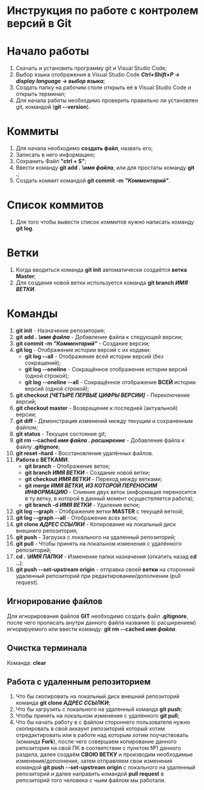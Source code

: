 # Инструкция по работе с контролем версий в Git

# Начало работы

1. Скачать и установить программу git и Visual Studio Code;
2. Выбор языка отображения в Visual Studio Code ***Ctrl+Shift+P -> display language -> выбор языка***;
3. Создать папку на рабочим столе открыть её в Visual Studio Code и открыть терминал;
4. Для начала работы необходимо проверить правильно ли установлен git, командой (**git --version**).

# Коммиты

1. Для начала необходимо **создать файл**, назвать его;
2. Записать в него информацию;
3. Сохранить Файл **"ctrl + S"**;
4. Ввести команду **git add .** ***\имя файла***, или для простаты команду **git .**;
5. Создать коммит командой **git commit -m** ***"Комментарий"***.

# Список коммитов

1. Для того чтобы вывести список коммитов нужно написать команду **git log**.

# Ветки

1. Когда вводиться команда **git init** автоматически создаётся **ветка Master**;
2. Для создания новой ветки используется команда **git branch _ИМЯ ВЕТКИ_**.

# Команды

1. **git init** - Назначение репозитория;
2. **git add .** ***\имя файла*** - Добавление файла к следующей версии;
3. **git commit -m** ***"Комментарий"*** - Создание версии;
4. **git log** - Отображение истории версий с их кодами:
    * **git log --all** - Отображение всей истории версий (без сокращений);
    * **git log --oneline** - Сокращённое отображение истории версий (одной строкой);
    * **git log --oneline --all** - Сокращённое отображение **ВСЕЙ** истории версий (одной строкой);
5. **git checkout** ***[ЧЕТЫРЕ ПЕРВЫЕ ЦИФРЫ ВЕРСИИ]*** - Переключение версий;
6. **git checkout master** - Возвращение к последней (актуальной) версии;
7. **git diff** - Демонстрация изменений между текущим и сохраненным файлом;
8. **git status** - Текущее состояние git;
9. **git rm --cached _имя файла . расширение_** - Добавление файла к файлу **.gitignore**;
10. **git reset –hard** - Восстановление удалённых файлов.
11. **Работа с ВЕТКАМИ**:
    * **git branch** - Отображение веток;
    * **git branch _ИМЯ ВЕТКИ_** - Создание новой ветки;
    * **git checkout _ИМЯ ВЕТКИ_** - Переход между ветками;
    * **git merge _ИМЯ ВЕТКИ, ИЗ КОТОРОЙ ПЕРЕНОСИМ ИНФОРМАЦИЮ_** - Слияние двух веток (информация переносится в ту ветку, в которой в данный момент осуществляется работа);
    * **git branch -d _ИМЯ ВЕТКИ_** - Удаление ветки;
12. **git log --graph** - Отображение ветки **MASTER** с текущей веткой;
13. **git log --graph --all** - Отображение всех веток;
14. **git clone _АДРЕС ССЫЛКИ_** - Копирование на локальный диск внешнего репозитория;
15. **git push** - Загрузка с локального на удаленный репозиторий;
16. **git pull** - Чтобы принять на локальном изменения с удалённого репозиторий;
17. **cd .** ***\ИМЯ ПАПКИ*** - Изменение папки назначения (откатить назад **cd ..**);
18. **git push --set-upstream origin** - отправка своей **ветки** на сторонний удаленный репозиторий при редактировании/дополнении (pull request). 

## Игнорирование файлов

Для игнорирования файлов **GIT** необходимо создать файл **.gitignore**, после чего прописать внутри данного файла название (с расширением) игнорируемого или ввести команду: **git rm --cached _имя файла_**.

## Очистка **терминала**

Команда: **clear**

## Работа с удаленным репозиторием

1. Что бы скопировать на локальный диск внешний репозиторий команда **git clone _АДРЕС ССЫЛКИ_**;
2. Что бы загрузить с локального на удаленный команда **git push**;
3. Чтобы принять на локальном изменения с удалённого **git pull**;
4. Что бы начать работу в с файлом стороннего пользователя нужно скопировать в свой аккаунт репозиторий  который хотим отредактировать или в работе над которым хотим поучаствовать (команда **Fork**), после чего совершаем копирование данного репозитория на свой ПК в соответствии с пунктом №1 данного раздела, далее создаём **СВОЮ ВЕТКУ** и производим необходимые изменения/дополнения, затем отправляем свои изменения командой **git push --set-upstream origin** с локального на удаленный репозиторий и далее направить командой **pull request** в репозиторий того человека с чьим файлом мы работали.
